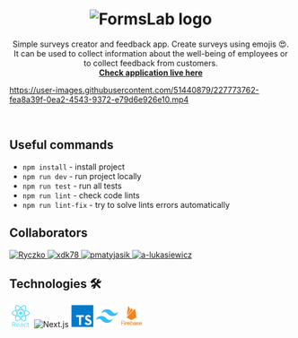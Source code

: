 <h1 align="center">
<img src="https://user-images.githubusercontent.com/73366069/227785106-441ef2e3-1fab-467e-96dd-edd543be0be7.png" alt="FormsLab logo" width="300"/>
</h1>

<p align="center">Simple surveys creator and feedback app. Create surveys using emojis 😍. </br>
It can be used to collect information about the well-being of employees or to collect feedback from customers. </br>
<strong><a href="https://employee-pulse.vercel.app">Check application live here</a></strong>
</p>

https://user-images.githubusercontent.com/51440879/227773762-fea8a39f-0ea2-4543-9372-e79d6e926e10.mp4

</br>

## Useful commands

- `npm install` - install project
- `npm run dev` - run project locally
- `npm run test` - run all tests
- `npm run lint` - check code lints
- `npm run lint-fix` - try to solve lints errors automatically

## Collaborators

<a href="https://github.com/Ryczko"><img src="https://user-images.githubusercontent.com/51440879/227775234-34c2cfc7-52d4-416a-b622-1aa66821b621.png" alt="Ryczko" width="80"/> </a>
<a href="https://github.com/xdk78"><img src="https://user-images.githubusercontent.com/51440879/227775337-4e022e1b-a0a6-4d6a-a685-d46ad639012d.png" alt="xdk78" width="80"/> </a>
<a href="https://github.com/pmatyjasik"><img src="https://user-images.githubusercontent.com/51440879/227775392-b5694304-6e59-4b33-bd1b-4eb596610915.png" alt="pmatyjasik" width="80"/> </a>
<a href="https://github.com/a-lukasiewicz"><img src="https://user-images.githubusercontent.com/51440879/227775459-173a928e-c5dd-4026-82ea-75a0a9c3264d.png" alt="a-lukasiewicz" width="80"/> </a>

## Technologies :hammer_and_wrench:

<div>
<img src="https://github.com/devicons/devicon/blob/master/icons/react/react-original-wordmark.svg" title="React" alt="React" width="40" height="40"/>
<img src="https://camo.githubusercontent.com/f21f1fa29dfe5e1d0772b0efe2f43eca2f6dc14f2fede8d9cbef4a3a8210c91d/68747470733a2f2f6173736574732e76657263656c2e636f6d2f696d6167652f75706c6f61642f76313636323133303535392f6e6578746a732f49636f6e5f6c696768745f6261636b67726f756e642e706e67" title="Next.js" alt="Next.js" width="40" height="40"/>
<img src="https://github.com/devicons/devicon/blob/master/icons/typescript/typescript-original.svg" title="TypeScript" alt="TypeScript" width="40" height="40"/>
<img src="https://github.com/devicons/devicon/blob/master/icons/tailwindcss/tailwindcss-plain.svg" title="TailwindCSS" alt="TailwindCSS" width="40" height="40"/>
<img src="https://github.com/devicons/devicon/blob/master/icons/firebase/firebase-plain-wordmark.svg" title="Firebase" alt="Firebase" width="40" />
</div>
